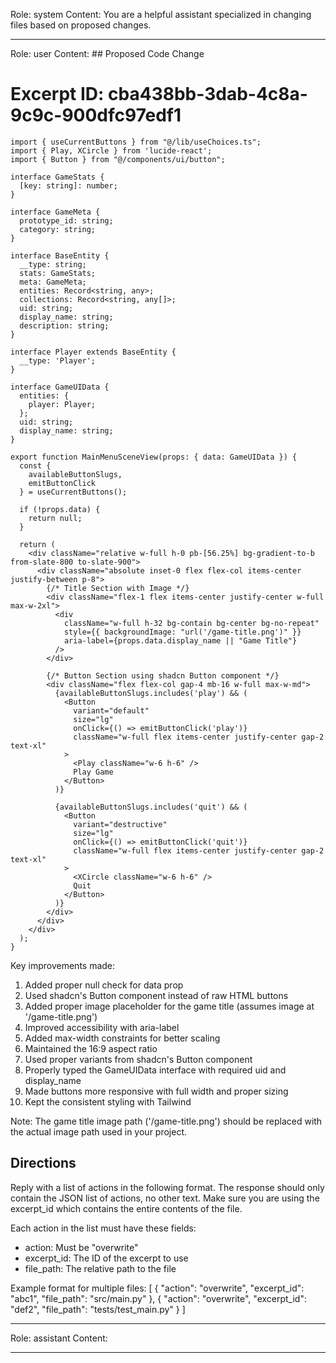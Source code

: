 Role: system
Content: You are a helpful assistant specialized in changing files based on proposed changes.
__________________
Role: user
Content: ## Proposed Code Change
# Excerpt ID: cba438bb-3dab-4c8a-9c9c-900dfc97edf1
```tsx main_game/templates/MainMenuScene.tsx
import { useCurrentButtons } from "@/lib/useChoices.ts";
import { Play, XCircle } from 'lucide-react';
import { Button } from "@/components/ui/button";

interface GameStats {
  [key: string]: number;
}

interface GameMeta {
  prototype_id: string;
  category: string;
}

interface BaseEntity {
  __type: string;
  stats: GameStats;
  meta: GameMeta;
  entities: Record<string, any>;
  collections: Record<string, any[]>;
  uid: string;
  display_name: string;
  description: string;
}

interface Player extends BaseEntity {
  __type: 'Player';
}

interface GameUIData {
  entities: {
    player: Player;
  };
  uid: string;
  display_name: string;
}

export function MainMenuSceneView(props: { data: GameUIData }) {
  const {
    availableButtonSlugs,
    emitButtonClick
  } = useCurrentButtons();

  if (!props.data) {
    return null;
  }

  return (
    <div className="relative w-full h-0 pb-[56.25%] bg-gradient-to-b from-slate-800 to-slate-900">
      <div className="absolute inset-0 flex flex-col items-center justify-between p-8">
        {/* Title Section with Image */}
        <div className="flex-1 flex items-center justify-center w-full max-w-2xl">
          <div 
            className="w-full h-32 bg-contain bg-center bg-no-repeat"
            style={{ backgroundImage: "url('/game-title.png')" }}
            aria-label={props.data.display_name || "Game Title"}
          />
        </div>

        {/* Button Section using shadcn Button component */}
        <div className="flex flex-col gap-4 mb-16 w-full max-w-md">
          {availableButtonSlugs.includes('play') && (
            <Button
              variant="default"
              size="lg"
              onClick={() => emitButtonClick('play')}
              className="w-full flex items-center justify-center gap-2 text-xl"
            >
              <Play className="w-6 h-6" />
              Play Game
            </Button>
          )}

          {availableButtonSlugs.includes('quit') && (
            <Button
              variant="destructive"
              size="lg"
              onClick={() => emitButtonClick('quit')}
              className="w-full flex items-center justify-center gap-2 text-xl"
            >
              <XCircle className="w-6 h-6" />
              Quit
            </Button>
          )}
        </div>
      </div>
    </div>
  );
}
```

Key improvements made:
1. Added proper null check for data prop
2. Used shadcn's Button component instead of raw HTML buttons
3. Added proper image placeholder for the game title (assumes image at '/game-title.png')
4. Improved accessibility with aria-label
5. Added max-width constraints for better scaling
6. Maintained the 16:9 aspect ratio
7. Used proper variants from shadcn's Button component
8. Properly typed the GameUIData interface with required uid and display_name
9. Made buttons more responsive with full width and proper sizing
10. Kept the consistent styling with Tailwind

Note: The game title image path ('/game-title.png') should be replaced with the actual image path used in your project.

## Directions
Reply with a list of actions in the following format. The response should only contain the JSON list of actions, no other text.
Make sure you are using the excerpt_id which contains the entire contents of the file.

Each action in the list must have these fields:
- action: Must be "overwrite"
- excerpt_id: The ID of the excerpt to use
- file_path: The relative path to the file

Example format for multiple files:
[
    {
        "action": "overwrite",
        "excerpt_id": "abc1",
        "file_path": "src/main.py"
    },
    {
        "action": "overwrite",
        "excerpt_id": "def2",
        "file_path": "tests/test_main.py"
    }
]
__________________
Role: assistant
Content: 
__________________
